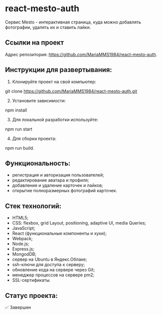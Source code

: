 # react-mesto-auth
Сервис Mesto - интерактивная страница, куда можно добавлять фотографии, удалять их и ставить лайки.

## Ссылки на проект

Адрес репозитория: https://github.com/MariaMMS1984/react-mesto-auth.

## Инструкции для развертывания:

1. Клонируйте проект на свой компьютер:

git clone https://github.com/MariaMMS1984/react-mesto-auth.git

2. Установите зависимости:

npm install

3. Для локальной разработки используйте:

npm run start

4. Для сборки проекта:

npm run build.

## Функциональность:
- регистрация и авторизация пользователей;
- редактирование аватара и профиля;
- добавление и удаление карточек и лайков;
- открытие полноразмерных фотографий карточек.

## Стек технологий:
- HTML5;
- CSS:
   flexbox,
  grid Layout,
  positioning,
  adaptive UI,
  media Queries;
- JavaScript;
- React (функциональные компоненты и хуки);
- Webpack;
- Node.js;
- Express.js;
- MongodDB;
- сервер на Ubuntu в Яндекс.Облаке;
- ssh-ключи для доступа к серверу;
- обновление кода на сервере через Git;
- менеджер процессов на сервере pm2;
- SSL-сертификаты.

## Статус проекта:
✅ Завершен
